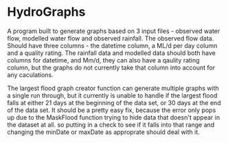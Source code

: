 # HydroGraphs
A program built to generate graphs based on 3 input files - observed water flow, modelled water flow and observed rainfall. The observed flow data. Should have three columns - the datetime column, a ML/d per day column and a quality rating. The rainfall data and modelled data should both have columns for datetime, and Mm/d, they can also have a qaulity rating column, but the graphs do not currently take that column into account for any caculations.

The largest flood graph creator function can generate multiple graphs with a single run through, but it currently is unable to handle if the largest flood falls at either 21 days at the beginning of the data set, or 30 days at the end of the data set. It should be a pretty easy fix, because the error only pops up due to the MaskFlood function trying to hide data that doesn't appear in the dataset at all. so putting in a check to see if it falls into that range and changing the minDate or maxDate as approprate should deal with it.

